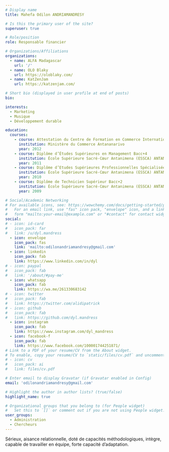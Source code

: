 ```yaml
---
# Display name
title: Mahefa Odilon ANDRIAMANDRESY

# Is this the primary user of the site?
superuser: true

# Role/position
role: Responsable financier

# Organizations/Affiliations
organizations:
  - name: ALFA Madagascar
    url: '/'
  - name: OLO Blaky
    url: https://oloblaky.com/
  - name: KatZenJam
    url: https://katzenjam.com/

# Short bio (displayed in user profile at end of posts)
bio: 

interests:
  - Marketing
  - Musique
  - Développement durable

education:
  courses:
    - course: Attestation du Centre de Formation en Commerce International et Concurrence (CFCIC)
      institution: Ministère du Commerce Antananarivo
      year: 2012
    - course: Diplôme d’Études Supérieures en Management Bacc+4
      institution: École Supérieure Sacré-Cœur Antanimena (ESSCA) ANTANANARIVO
      year: 2011
    - course: Diplôme d’Etudes Supérieures Professionnelles Spécialisées Bacc+3
      institution: École Supérieure Sacré-Cœur Antanimena (ESSCA) ANTANANARIVO
      year: 2010
    - course: Diplôme de Technicien Supérieur Bacc+2
      institution: École Supérieure Sacré-Cœur Antanimena (ESSCA) ANTANANARIVO
      year: 2009

# Social/Academic Networking
# For available icons, see: https://wowchemy.com/docs/getting-started/page-builder/#icons
#   For an email link, use "fas" icon pack, "envelope" icon, and a link in the
#   form "mailto:your-email@example.com" or "#contact" for contact widget.
social:
# - icon: id-card
#   icon_pack: far
#   link: /u/dyl.mandress
  - icon: envelope
    icon_pack: fas
    link: 'mailto:odilonandriamandresy@gmail.com'
  - icon: linkedin
    icon_pack: fab
    link: https://www.linkedin.com/in/dyl
# - icon: paypal
#   icon_pack: fab
#   link: '/about/#pay-me'
  - icon: whatsapp
    icon_pack: fab
    link: https://wa.me/261330683142
# - icon: twitter
#   icon_pack: fab
#   link: https://twitter.com/alidipatrick
# - icon: github
#   icon_pack: fab
#   link: https://github.com/dyl.mandress
  - icon: instagram
    icon_pack: fab
    link: https://www.instagram.com/dyl_mandress
  - icon: facebook-f
    icon_pack: fab
    link: https://www.facebook.com/100001744251871/
# Link to a PDF of your resume/CV from the About widget.
# To enable, copy your resume/CV to `static/files/cv.pdf` and uncomment the lines below.
# - icon: cv
#   icon_pack: ai
#   link: files/cv.pdf

# Enter email to display Gravatar (if Gravatar enabled in Config)
email: 'odilonandriamandresy@gmail.com'

# Highlight the author in author lists? (true/false)
highlight_name: true

# Organizational groups that you belong to (for People widget)
#   Set this to `[]` or comment out if you are not using People widget.
user_groups:
  - Administration
  - Chercheurs
---
```


Sérieux, aisance relationnelle, doté de capacités méthodologiques, intègre, capable de travailler en équipe, forte capacité d’adaptation.